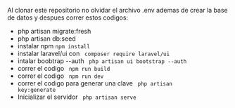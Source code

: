 Al clonar este repositorio no olvidar el archivo .env
ademas de crear la base de datos y despues correr estos codigos:


- php artisan migrate:fresh
- php artisan db:seed
- instalar npm 
<code>npm install</code>
- instalar laravel/ui con <code> composer require laravel/ui </code>
- intalar boobtrap --auth <code> php artisan ui bootstrap --auth  </code>
- correr el codigo <code> npm run build </code>
- correr el codigo <code> npm run dev </code>
- correr el codigo  para generar una clave <code> php artisan key:generate </code>
- Inicializar el servidor <code> php artisan serve </code>
